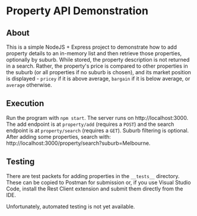 # Property API Demonstration

## About
This is a simple NodeJS + Express project to demonstrate how to add
property details to an in-memory list and then retrieve those properties,
optionally by suburb.  While stored, the property description is not returned
in a search.  Rather, the property's price is compared to other properties in
the suburb (or all properties if no suburb is chosen), and its market
position is displayed - `pricey` if it is above average, `bargain` if it is
below average, or `average` otherwise.

## Execution
Run the program with `npm start`.  The server runs on http://localhost:3000.
The add endpoint is at `property/add` (requires a `POST`) and the search
endpoint is at `property/search` (requires a `GET`).  Suburb filtering is
optional.  After adding some properties, search with:
http://localhost:3000/property/search?suburb=Melbourne.

## Testing
There are test packets for adding properties in the `__tests__` directory.
These can be copied to Postman for submission or, if you use Visual Studio
Code, install the Rest Client extension and submit them directly from the
IDE.

Unfortunately, automated testing is not yet available.